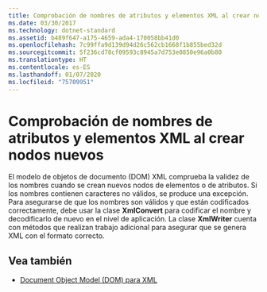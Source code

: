 ```yaml
---
title: Comprobación de nombres de atributos y elementos XML al crear nodos nuevos
ms.date: 03/30/2017
ms.technology: dotnet-standard
ms.assetid: b489f647-a175-4659-ada4-170058bb41d0
ms.openlocfilehash: 7c99ffa9d139d94d26c562cb1668f1b855bed32d
ms.sourcegitcommit: 5f236cd78cf09593c8945a7d753e0850e96a0b80
ms.translationtype: HT
ms.contentlocale: es-ES
ms.lasthandoff: 01/07/2020
ms.locfileid: "75709951"
---
```

# <a name="xml-element-and-attribute-name-verification-when-creating-new-nodes"></a>Comprobación de nombres de atributos y elementos XML al crear nodos nuevos
El modelo de objetos de documento (DOM) XML comprueba la validez de los nombres cuando se crean nuevos nodos de elementos o de atributos. Si los nombres contienen caracteres no válidos, se produce una excepción. Para asegurarse de que los nombres son válidos y que están codificados correctamente, debe usar la clase **XmlConvert** para codificar el nombre y decodificarlo de nuevo en el nivel de aplicación. La clase **XmlWriter** cuenta con métodos que realizan trabajo adicional para asegurar que se genera XML con el formato correcto.  
  
## <a name="see-also"></a>Vea también

- [Document Object Model (DOM) para XML](../../../../docs/standard/data/xml/xml-document-object-model-dom.md)

